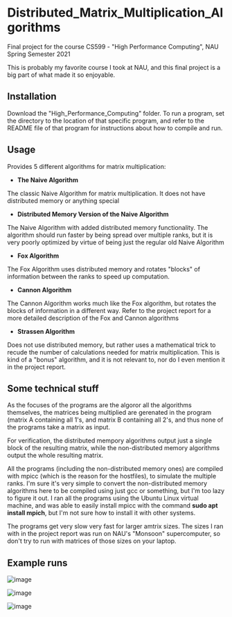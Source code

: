 # Distributed_Matrix_Multiplication_Algorithms
Final project for the course CS599 - "High Performance Computing", NAU Spring Semester 2021

This is probably my favorite course I took at NAU, and this final project is a big part of what made it so enjoyable.

## Installation
Download the "High_Performance_Computing" folder. To run a program, set the directory to the location of that specific program, and refer to the README file of that program for instructions about how to compile and run.

## Usage
Provides 5 different algorithms for matrix multiplication:

- __The Naive Algorithm__

The classic Naive Algorithm for matrix multiplication. It does not have distributed memory or anything special


- __Distributed Memory Version of the Naive Algorithm__

The Naive Algorithm with added distributed memory functionality. The algorithm should run faster by being spread over multiple ranks, but it is very poorly optimized by virtue of being just the regular old Naive Algorithm

- __Fox Algorithm__

The Fox Algorithm uses distributed memory and rotates "blocks" of information between the ranks to speed up computation.

- __Cannon Algorithm__

The Cannon Algorithm works much like the Fox algorithm, but rotates the blocks of information in a different way. Refer to the project report for a more detailed description of the Fox and Cannon algorithms

- __Strassen Algorithm__

Does not use distributed memory, but rather uses a mathematical trick to recude the number of calculations needed for matrix multiplication. This is kind of a "bonus" algorithm, and it is not relevant to, nor do I even mention it in the project report.

## Some technical stuff
As the focuses of the programs are the algoror all the algorithms themselves, the matrices being multiplied are gerenated in the program (matrix A containing all 1's, and matrix B containing all 2's, and thus none of the programs take a matrix as input.

For verification, the distributed mempory algorithms output just a single block of the resulting matrix, while the non-distributed memory algorithms output the whole resulting matrix.

All the programs (including the non-distributed memory ones) are compiled with mpicc (which is the reason for the hostfiles), to simulate the multiple ranks. I'm sure it's very simple to convert the non-distributed memory algorithms here to be compiled using just gcc or something, but I'm too lazy to figure it out. I ran all the programs using the Ubuntu Linux virtual machine, and was able to easily install mpicc with the command __sudo apt install mpich__, but I'm not sure how to install it with other systems.

The programs get very slow very fast for larger amtrix sizes. The sizes I ran with in the project report was run on NAU's "Monsoon" supercomputer, so don't try to run with matrices of those sizes on your laptop.

## Example runs
![image](https://user-images.githubusercontent.com/91853323/215654580-d37871c0-f905-42c5-a4fc-47fb2b3dde54.png)

![image](https://user-images.githubusercontent.com/91853323/215654691-c9d068c4-0264-488d-9df5-edfb2580aa37.png)

![image](https://user-images.githubusercontent.com/91853323/215654823-89162845-fb06-47e1-bd54-148ebdf6a45f.png)




